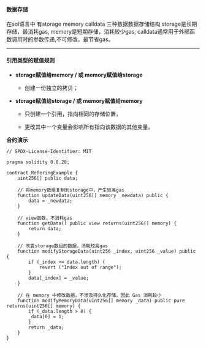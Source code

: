 #### **数据存储**

在sol语言中 有storage memory calldata 三种数据数据存储结构
storage是长期存储，最消耗gas,
memory是短期存储，消耗较少gas,
calldata通常用于外部函数调用时的参数传递,不可修改，最节省gas。

---


#### **引用类型的赋值规则**

- **storage赋值给memory / 或 memory赋值给storage**

  - 创建一份独立的拷贝；
  

- **storage赋值给storage / 或 memory赋值给memory**

  - 只创建一个引用，指向相同的存储位置，
  
  - 更改其中一个变量会影响所有指向该数据的其他变量。
  

**合约演示**

```solidity
// SPDX-License-Identifier: MIT

pragma solidity 0.8.28;

contract ReferingExample {
    uint256[] public data;

    // 将memory数组复制到storage中，产生较高gas
    function updateData(uint256[] memory _newdata) public {
        data = _newdata;
    }

    // view函数，不消耗gas
    function getData() public view returns(uint256[] memory) {
        return data;
    }

    // 改变storage数组的数据，消耗较高gas
    function modifyStorageData(uint256 _index, uint256 _value) public {
        if (_index >= data.length) {
            revert ("Index out of range");
        }
        data[_index] = _value;
    }

    // 在 memory 中修改数据，不涉及持久化存储，因此 Gas 消耗较小
    function modifyMemoryData(uint256[] memory _data) public pure returns(uint256[] memory) {
        if (_data.length > 0) {
        _data[0] = 1;
        }
        return _data;
    }
}
```
